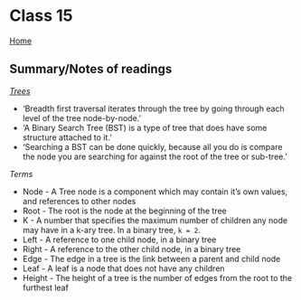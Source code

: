 
# Class 15

[Home](https://markjackson28.github.io/reading-notes/)

## Summary/Notes of readings

*[Trees](https://codefellows.github.io/common_curriculum/data_structures_and_algorithms/Code_401/class-15/resources/Trees.html)*

- ‘Breadth first traversal iterates through the tree by going through each level of the tree node-by-node.’
- ‘A Binary Search Tree (BST) is a type of tree that does have some structure attached to it.’
- ‘Searching a BST can be done quickly, because all you do is compare the node you are searching for against the root of the tree or sub-tree.’

*Terms*

- Node - A Tree node is a component which may contain it’s own values, and references to other nodes
- Root - The root is the node at the beginning of the tree
- K - A number that specifies the maximum number of children any node may have in a k-ary tree. In a binary tree, `k = 2`.
- Left - A reference to one child node, in a binary tree
- Right - A reference to the other child node, in a binary tree
- Edge - The edge in a tree is the link between a parent and child node
- Leaf - A leaf is a node that does not have any children
- Height - The height of a tree is the number of edges from the root to the furthest leaf



